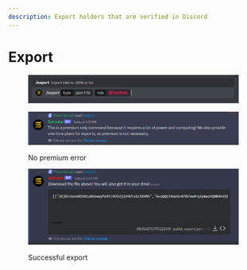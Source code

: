 ```yaml
---
description: Export holders that are verified in Discord
---
```


# Export

<figure><img src="../.gitbook/assets/image (30).png" alt=""><figcaption></figcaption></figure>

<figure><img src="../.gitbook/assets/image (37).png" alt=""><figcaption><p>No premium error</p></figcaption></figure>

<figure><img src="../.gitbook/assets/image (4) (1) (2).png" alt=""><figcaption><p>Successful export</p></figcaption></figure>
